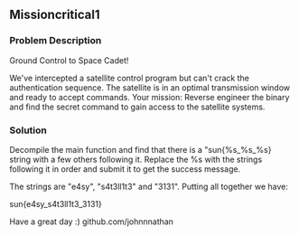 ## Missioncritical1

### Problem Description

Ground Control to Space Cadet!

We've intercepted a satellite control program but can't crack the authentication sequence. The satellite is in an optimal transmission window and ready to accept commands. Your mission: Reverse engineer the binary and find the secret command to gain access to the satellite systems.

### Solution

Decompile the main function and find that there is a "sun{%s_%s_%s} string with a few others following it. Replace the %s with the strings following it in order and submit it to get the success message.

The strings are "e4sy", "s4t3ll1t3" and "3131". Putting all together we have:

sun{e4sy_s4t3ll1t3_3131}

Have a great day :)
github.com/johnnnathan
